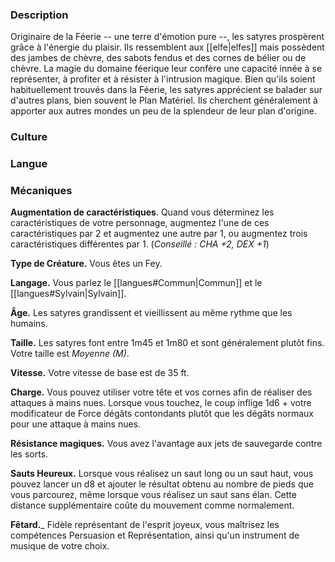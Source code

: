 
### Description

Originaire de la Féerie -- une terre d'émotion pure --, les satyres prospèrent grâce à l'énergie du plaisir. Ils ressemblent aux [[elfe|elfes]] mais possèdent des jambes de chèvre, des sabots fendus et des cornes de bélier ou de chèvre. La magie du domaine féerique leur confère une capacité innée à se représenter, à profiter et à résister à l'intrusion magique. Bien qu'ils soient habituellement trouvés dans la Féerie, les satyres apprécient se balader sur d'autres plans, bien souvent le Plan Matériel. Ils cherchent généralement à apporter aux autres mondes un peu de la splendeur de leur plan d'origine.

### Culture

### Langue

### Mécaniques

**Augmentation de caractéristiques**. Quand vous déterminez les caractéristiques de votre personnage, augmentez l'une de ces caractéristiques par 2 et augmentez une autre par 1, ou augmentez trois caractéristiques différentes par 1. (*Conseillé : CHA +2, DEX +1*)

**Type de Créature.** Vous êtes un Fey.

**Langage.** Vous parlez le [[langues#Commun|Commun]] et le [[langues#Sylvain|Sylvain]].

**Âge.** Les satyres grandissent et vieillissent au même rythme que les humains.

**Taille.** Les satyres font entre 1m45 et 1m80 et sont généralement plutôt fins. Votre taille est _Moyenne (M)_.

**Vitesse.** Votre vitesse de base est de 35 ft.

__Charge.__ Vous pouvez utiliser votre tête et vos cornes afin de réaliser des attaques à mains nues. Lorsque vous touchez, le coup inflige 1d6 + votre modificateur de Force dégâts contondants plutôt que les dégâts normaux pour une attaque à mains nues.

__Résistance magiques.__ Vous avez l'avantage aux jets de sauvegarde contre les sorts.

__Sauts Heureux.__ Lorsque vous réalisez un saut long ou un saut haut, vous pouvez lancer un d8 et ajouter le résultat obtenu au nombre de pieds que vous parcourez, même lorsque vous réalisez un saut sans élan. Cette distance supplémentaire coûte du mouvement comme normalement.

__Fêtard.___ Fidèle représentant de l'esprit joyeux, vous maîtrisez les compétences Persuasion et Représentation, ainsi qu'un instrument de musique de votre choix.
